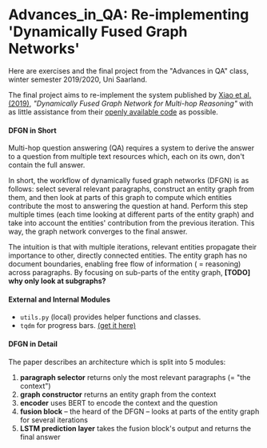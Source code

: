 # Advances_in_QA: Re-implementing 'Dynamically Fused Graph Networks'

Here are exercises and the final project from the "Advances in QA" class, winter semester 2019/2020, Uni Saarland. 

The final project aims to re-implement the system published by [Xiao et al. (2019)](https://arxiv.org/pdf/1905.06933.pdf "pdf on arxiv.org"), *"Dynamically Fused Graph Network for Multi-hop Reasoning"* with as little assistance from their [openly available code](https://github.com/woshiyyya/DFGN-pytorch "Github repository") as possible.

#### DFGN in Short
Multi-hop question answering (QA) requires a system to derive the answer to a question from multiple text resources which, each on its own, don't contain the full answer.

In short, the workflow of dynamically fused graph networks (DFGN) is as follows: select several relevant paragraphs, construct an entity graph from them, and then look at parts of this graph to compute which entities contribute the most to answering the question at hand. Perform this step multiple times (each time looking at different parts of the entity graph) and take into account the entities' contribution from the previous iteration. This way, the graph network converges to the final answer.

The intuition is that with multiple iterations, relevant entities propagate their importance to other, directly connected entities. The entity graph has no document boundaries, enabling free flow of information ( = reasoning) across paragraphs. By focusing on sub-parts of the entity graph, **[TODO] why only look at subgraphs?** 


#### External and Internal Modules
- `utils.py` (local) provides helper functions and classes.
- `tqdm` for progress bars. [(get it here)](https://tqdm.github.io/ "Github")



#### DFGN in Detail

The paper describes an architecture which is split into 5 modules:
1) **paragraph selector** returns only the most relevant paragraphs (= "the context")
2) **graph constructor** returns an entity graph from the context
3) **encoder** uses BERT to encode the context and the question
4) **fusion block** – the heard of the DFGN – looks at parts of the entity graph for several iterations
5) **LSTM prediction layer** takes the fusion block's output and returns the final answer

